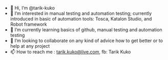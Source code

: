 - 👋 Hi, I’m @tarik-kuko
- 👀 I’m interested in manual testing and automation testing; currently introduced in basic of automation tools: Tosca, Katalon Studio, and Robot framework
- 🌱 I’m currently learning basics of github, manual testing and automation testing
- 💞️ I’m looking to collaborate on any kind of advice how to get better or to help at any project 
- 📫 How to reach me : tarik.kuko@live.com, fb: Tarik Kuko

<!---
tarik-kuko/tarik-kuko is a ✨ special ✨ repository because its `README.md` (this file) appears on your GitHub profile.
You can click the Preview link to take a look at your changes.
--->
